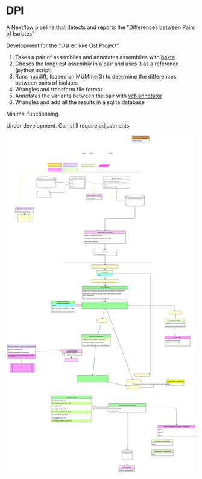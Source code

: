 # DPI

A Nextflow pipeline that detects and reports the "Differences between Pairs of Isolates"

Development for the "Ost er ikke Ost Project"

1. Takes a pair of assemblies and annotates assemblies with [bakta](https://github.com/oschwengers/bakta)
2. Choses the longuest assembly in a pair and uses it as a reference (python script)
3. Runs [nucdiff](https://github.com/uio-cels/NucDiff), (based on MUMmer3) to determine the differences between pairs of isolates
4. Wrangles and transform file format
5. Annotates the variants between the pair with [vcf-annotator](https://github.com/rpetit3/vcf-annotator)
6. Wrangles and add all the results in a sqlite database

Minimal functionning.

Under development. Can still require adjustments.

![Current_pipeline](./documentation/development_modular_OEIO.svg)

